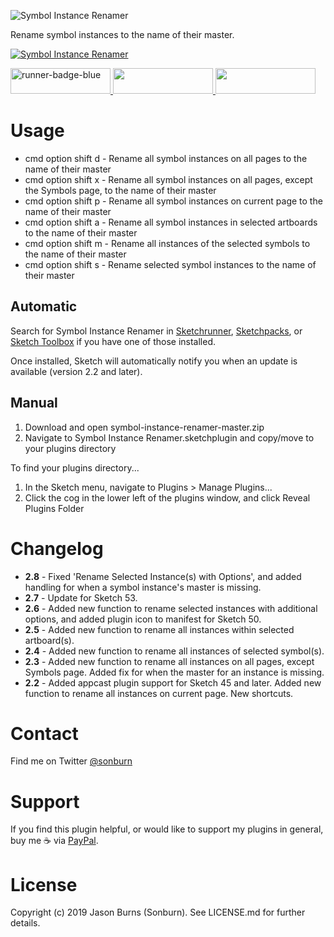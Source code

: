 ![Symbol Instance Renamer](https://raw.githubusercontent.com/sonburn/symbol-instance-renamer/master/images/logo.png)

Rename symbol instances to the name of their master.

[![Symbol Instance Renamer](https://img.youtube.com/vi/_L7E0B3y9d0/0.jpg)](https://www.youtube.com/watch?v=_L7E0B3y9d0)

<a href="http://bit.ly/SketchRunnerWebsite">
	<img width="160" height="41" src="http://bit.ly/RunnerBadgeBlue" alt="runner-badge-blue">
</a>

<a href="https://sketchpacks.com/sonburn/symbol-instance-renamer/install">
	<img width="160" height="41" src="http://sketchpacks-com.s3.amazonaws.com/assets/badges/sketchpacks-badge-install.png" >
</a>

<a href="https://www.paypal.me/sonburn">
	<img width="160" height="41" src="https://raw.githubusercontent.com/sonburn/symbol-organizer/master/images/donate.png">
</a>

# Usage

* cmd option shift d - Rename all symbol instances on all pages to the name of their master
* cmd option shift x - Rename all symbol instances on all pages, except the Symbols page, to the name of their master
* cmd option shift p - Rename all symbol instances on current page to the name of their master
* cmd option shift a - Rename all symbol instances in selected artboards to the name of their master
* cmd option shift m - Rename all instances of the selected symbols to the name of their master
* cmd option shift s - Rename selected symbol instances to the name of their master

## Automatic
Search for Symbol Instance Renamer in [Sketchrunner](http://sketchrunner.com/), [Sketchpacks](https://sketchpacks.com/), or [Sketch Toolbox](http://sketchtoolbox.com/) if you have one of those installed.

Once installed, Sketch will automatically notify you when an update is available (version 2.2 and later).

## Manual

1. Download and open symbol-instance-renamer-master.zip
2. Navigate to Symbol Instance Renamer.sketchplugin and copy/move to your plugins directory

To find your plugins directory...

1. In the Sketch menu, navigate to Plugins > Manage Plugins...
2. Click the cog in the lower left of the plugins window, and click Reveal Plugins Folder

# Changelog

* **2.8** - Fixed 'Rename Selected Instance(s) with Options', and added handling for when a symbol instance's master is missing.
* **2.7** - Update for Sketch 53.
* **2.6** - Added new function to rename selected instances with additional options, and added plugin icon to manifest for Sketch 50.
* **2.5** - Added new function to rename all instances within selected artboard(s).
* **2.4** - Added new function to rename all instances of selected symbol(s).
* **2.3** - Added new function to rename all instances on all pages, except Symbols page. Added fix for when the master for an instance is missing.
* **2.2** - Added appcast plugin support for Sketch 45 and later. Added new function to rename all instances on current page. New shortcuts.

# Contact

Find me on Twitter <a class="twitter-follow-button" href="https://twitter.com/sonburn">@sonburn</a>

# Support

If you find this plugin helpful, or would like to support my plugins in general, buy me ☕️ via <a href="https://www.paypal.me/sonburn">PayPal</a>.

# License

Copyright (c) 2019 Jason Burns (Sonburn). See LICENSE.md for further details.
